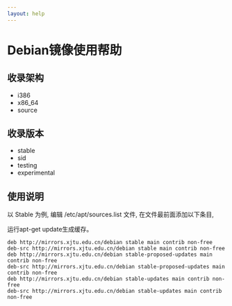 ```yaml
---
layout: help
---
```


# Debian镜像使用帮助

## 收录架构

- i386
- x86_64
- source

## 收录版本

- stable
- sid
- testing
- experimental

## 使用说明

以 Stable 为例, 编辑 /etc/apt/sources.list 文件, 在文件最前面添加以下条目,

运行apt-get update生成缓存。

```
deb http://mirrors.xjtu.edu.cn/debian stable main contrib non-free
deb-src http://mirrors.xjtu.edu.cn/debian stable main contrib non-free
deb http://mirrors.xjtu.edu.cn/debian stable-proposed-updates main contrib non-free
deb-src http://mirrors.xjtu.edu.cn/debian stable-proposed-updates main contrib non-free
deb http://mirrors.xjtu.edu.cn/debian stable-updates main contrib non-free
deb-src http://mirrors.xjtu.edu.cn/debian stable-updates main contrib non-free
```
